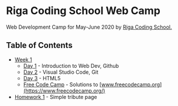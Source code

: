 # Riga Coding School Web Camp

Web Development Camp for May-June 2020 by [Riga Coding School.](https://rigacoding.lv/)

## Table of Contents
- [Week 1](/week1)
  * [Day 1](/week1/week1day1.md) - Introduction to Web Dev, Github
  * [Day 2](/week1/week1day2.md) - Visual Studio Code, Git
  * [Day 3](/week1/week1day3.md) - HTML5
  * [Free Code Camp](/week1/freecodecamp) - Solutions to [www.freecodecamp.org](https://www.freecodecamp.org/)
- [Homework 1](/homework1) - Simple tribute page
